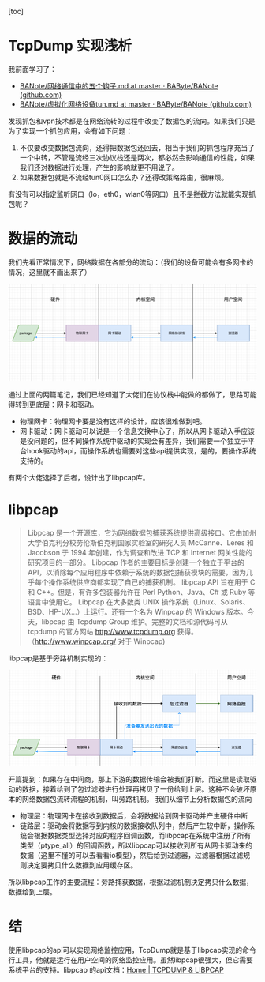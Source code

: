 [toc]

# TcpDump 实现浅析

我前面学习了：

+  [BANote/网络通信中的五个钩子.md at master · BAByte/BANote (github.com)](https://github.com/BAByte/BANote/blob/master/笔记/linux/网络通信中的五个钩子.md)
+ [BANote/虚拟化网络设备tun.md at master · BAByte/BANote (github.com)](https://github.com/BAByte/BANote/blob/master/笔记/linux/虚拟化网络设备tun.md)

发现抓包和vpn技术都是在网络流转的过程中改变了数据包的流向。如果我们只是为了实现一个抓包应用，会有如下问题：

1. 不仅要改变数据包流向，还得把数据包还回去，相当于我们的抓包程序充当了一个中转，不管是流经三次协议栈还是两次，都必然会影响通信的性能，如果我们还对数据进行处理，产生的影响就更不用说了。
2. 如果数据包就是不流经tun0网口怎么办？还得改策略路由，很麻烦。

有没有可以指定监听网口（lo，eth0，wlan0等网口）且不是拦截方法就能实现抓包呢？

# 数据的流动

我们先看正常情况下，网络数据在各部分的流动：（我们的设备可能会有多网卡的情况，这里就不画出来了）

![image](https://github.com/BAByte/pic/blob/master/%E4%BC%81%E4%B8%9A%E5%BE%AE%E4%BF%A1%E6%88%AA%E5%9B%BE_5737c4de-c955-4349-aeb1-412703adb455.png?raw=true)

通过上面的两篇笔记，我们已经知道了大佬们在协议栈中能做的都做了，思路可能得转到更底层：网卡和驱动。

+ 物理网卡：物理网卡要是没有这样的设计，应该很难做到吧。
+ 网卡驱动：网卡驱动可以说是一个信息交换中心了，所以从网卡驱动入手应该是没问题的，但不同操作系统中驱动的实现会有差异，我们需要一个独立于平台hook驱动的api，而操作系统也需要对这些api提供实现，是的，要操作系统支持的。

有两个大佬选择了后者，设计出了libpcap库。

# libpcap

> Libpcap 是一个开源库，它为网络数据包捕获系统提供高级接口。它由加州大学伯克利分校劳伦斯伯克利国家实验室的研究人员 McCanne、Leres 和 Jacobson 于 1994 年创建，作为调查和改进 TCP 和 Internet 网关性能的研究项目的一部分。
> Libpcap 作者的主要目标是创建一个独立于平台的 API，以消除每个应用程序中依赖于系统的数据包捕获模块的需要，因为几乎每个操作系统供应商都实现了自己的捕获机制。
> libpcap API 旨在用于 C 和 C++。但是，有许多包装器允许在 Perl Python、Java、C# 或 Ruby 等语言中使用它。 Libpcap 在大多数类 UNIX 操作系统（Linux、Solaris、BSD、HP-UX...）上运行。还有一个名为 Winpcap 的 Windows 版本。今天，libpcap 由 Tcpdump Group 维护。完整的文档和源代码可从 tcpdump 的官方网站 http://www.tcpdump.org 获得。 （http://www.winpcap.org/ 对于 Winpcap)

libpcap是基于旁路机制实现的：

![image](https://github.com/BAByte/pic/blob/master/%E4%BC%81%E4%B8%9A%E5%BE%AE%E4%BF%A1%E6%88%AA%E5%9B%BE_51f77fff-9a8f-408c-88a6-172d3e0b8c55.png?raw=true)

开篇提到：如果存在中间商，那上下游的数据传输会被我们打断。而这里是读取驱动的数据，接着给到了包过滤器进行处理再拷贝了一份给到上层。这种不会破坏原本的网络数据包流转流程的机制，叫旁路机制。
我们从细节上分析数据包的流向

+ 物理层：物理网卡在接收到数据后，会将数据给到网卡驱动并产生硬件中断
+ 链路层：驱动会将数据写到内核的数据接收队列中，然后产生软中断，操作系统会根据数据类型选择对应的程序回调函数，而libpcap在系统中注册了所有类型（ptype_all）的回调函数，所以libpcap可以接收到所有从网卡驱动来的数据（这里不懂的可以去看看io模型），然后给到过滤器，过滤器根据过滤规则决定要拷贝什么数据到应用缓存区。

所以libpcap工作的主要流程：旁路捕获数据，根据过滤机制决定拷贝什么数据，数据给到上层。

# 结

使用libpcap的api可以实现网络监控应用，TcpDump就是基于libpcap实现的命令行工具，他就是运行在用户空间的网络监控应用。虽然libpcap很强大，但它需要系统平台的支持。libpcap 的api文档：[Home | TCPDUMP & LIBPCAP](https://www.tcpdump.org/)

